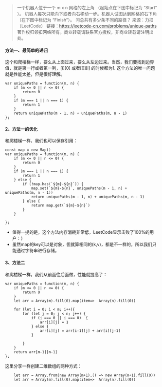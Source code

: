 > 一个机器人位于一个 m x n 网格的左上角 （起始点在下图中标记为 “Start” ）。
机器人每次只能向下或者向右移动一步。机器人试图达到网格的右下角（在下图中标记为 “Finish”）。
问总共有多少条不同的路径？
来源：力扣（LeetCode）
链接：https://leetcode-cn.com/problems/unique-paths
著作权归领扣网络所有。商业转载请联系官方授权，非商业转载请注明出处。

#### 方法一、最简单的递归
这个和爬楼梯一样，要么从上面过来，要么从左边过来。当然，我们要找到边界值，就是第一行或者第一列，[i][0] 或者[0][i] 的时候都为1.
这个方法的唯一问题就是性能太差，但是很好理解。
```
var uniquePaths = function(m, n) {
    if (m <= 0 || n <= 0) {
        return 0
    }
    if (m === 1 || n === 1) {
        return 1
    }
    return uniquePaths(m - 1, n) + uniquePaths(m, n - 1)
};
```

#### 2、方法一的优化
和爬楼梯一样，我们也可以保存引用：
```
const map = new Map()
var uniquePaths = function(m, n) {
    if (m <= 0 || n <= 0) {
        return 0
    }
    if (m === 1 || n === 1) {
        return 1
    } else {
        if (!map.has(`${m}-${n}`)) {
            map.set(`${m}-${n}`, uniquePaths(m - 1, n) + uniquePaths(m, n - 1))
            return uniquePaths(m - 1, n) + uniquePaths(m, n - 1)
        } else {
            return map.get(`${m}-${n}`)
        }
    } 
    
};
```
- 值得一提的是，这个方法内存消耗非常低，LeetCode显示击败了100%的用户：）
- 虽然map的key可以是对象，但就算相同的(k,v)，都是不一样的，所以我们只能通过字符串进行存储。

#### 3、方法二
和爬楼梯一样，我们从前面往后面做，性能就提高了：
```
var uniquePaths = function(m, n) {
    if (m <= 0 || n <= 0) {
        return 0
    }
    let arr = Array(m).fill(0).map(item=>  Array(n).fill(0))

    for (let i = 0; i < m; i++){
        for (let j = 0; j < n; j++) {
            if (j === 0 || i === 0)  {
                arr[i][j] = 1
            } else {
                arr[i][j] = arr[i-1][j] + arr[i][j-1]
            }
            
        }
    }
    return arr[m-1][n-1]
};
```
这里分享一样创建二维数组的两种方式：
```
    let arr = Array.from(new Array(m+1),() => new Array(n+1).fill(0))
    let arr = Array(m).fill(0).map(item=>  Array(n).fill(0))

```